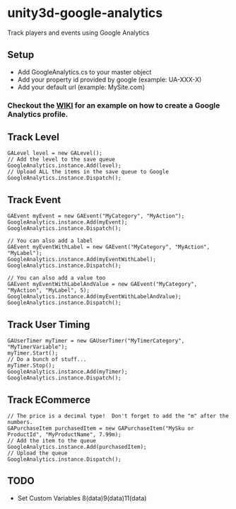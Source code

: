 unity3d-google-analytics
========================

Track players and events using Google Analytics

Setup
-----
* Add GoogleAnalytics.cs to your master object
* Add your property id provided by google (example: UA-XXX-X)
* Add your default url (example: MySite.com)

### Checkout the [WIKI](https://github.com/jared-mess/unity3d-google-analytics/wiki) for an example on how to create a Google Analytics profile.

Track Level
-------------
```CSharp
GALevel level = new GALevel();
// Add the level to the save queue
GoogleAnalytics.instance.Add(level);
// Upload ALL the items in the save queue to Google
GoogleAnalytics.instance.Dispatch();
```

Track Event
-----------
```CSharp
GAEvent myEvent = new GAEvent("MyCategory", "MyAction");
GoogleAnalytics.instance.Add(myEvent);
GoogleAnalytics.instance.Dispatch();

// You can also add a label
GAEvent myEventWithLabel = new GAEvent("MyCategory", "MyAction", "MyLabel");
GoogleAnalytics.instance.Add(myEventWithLabel);
GoogleAnalytics.instance.Dispatch();

// You can also add a value too
GAEvent myEventWithLabelAndValue = new GAEvent("MyCategory", "MyAction", "MyLabel", 5);
GoogleAnalytics.instance.Add(myEventWithLabelAndValue);
GoogleAnalytics.instance.Dispatch();
```

Track User Timing
-----------------
```CSharp
GAUserTimer myTimer = new GAUserTimer("MyTimerCategory", "MyTimerVariable");
myTimer.Start();
// Do a bunch of stuff...
myTimer.Stop();
GoogleAnalytics.instance.Add(myTimer);
GoogleAnalytics.instance.Dispatch();
```

Track ECommerce
----------------
```CSharp
// The price is a decimal type!  Don't forget to add the "m" after the numbers.
GAPurchaseItem purchasedItem = new GAPurchaseItem("MySku or ProductId", "MyProductName", 7.99m);
// Add the item to the queue
GoogleAnalytics.instance.Add(purchasedItem);
// Upload the queue
GoogleAnalytics.instance.Dispatch();
````

TODO
----
* Set Custom Variables 8(data)9(data)11(data)

